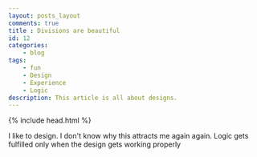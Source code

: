 ```yaml
---
layout: posts_layout
comments: true
title : Divisions are beautiful
id: 12
categories:
    - blog
tags:
    - fun
    - Design
    - Experience
    - Logic
description: This article is all about designs.
---
```


<html>
{% include head.html %}
<body>   
        <p>
            I like to design.
            I don't know why this attracts me again again.
            Logic gets fulfilled only when the design gets working properly
        </p>
</body>
</html>

